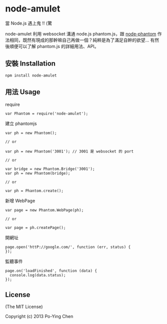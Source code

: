 # node-amulet

當 Node.js 遇上鬼 !! (驚

node-amulet 利用 websocket 溝通 node.js phantom.js，跟 [node-phantom](https://github.com/alexscheelmeyer/node-phantom) 作法相同，既然有現成的那幹嘛自己再做一個？純粹是為了滿足自幹的欲望... 有然後順便可以了解 phantom.js 的詳細用法、API。

## 安裝 Installation

    npm install node-amulet

## 用法 Usage

require

    var Phantom = require('node-amulet');

建立 phantomjs

    var ph = new Phantom();

    // or

    var ph = new Phantom('3001'); // 3001 是 websocket 的 port

    // or
    
    var bridge = new Phantom.Bridge('3001');
    var ph = new Phantom(bridge);

    // or

    var ph = Phantom.create();

新增 WebPage

    var page = new Phantom.WebPage(ph);

    // or

    var page = ph.createPage();

開網址

    page.open('httP://google.com/', function (err, status) {
    });

監聽事件

    page.on('loadFinished', function (data) {
      console.log(data.status);
    });

## License

(The MIT License)

Copyright (c) 2013 Po-Ying Chen
